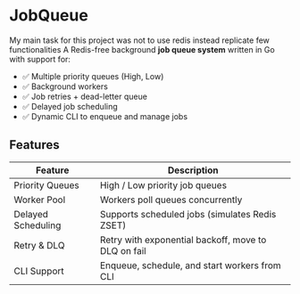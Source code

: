 # JobQueue

My main task for this project was not to use redis instead replicate few functionalities
A Redis-free background **job queue system** written in Go with support for:

- ✅ Multiple priority queues (High, Low)
- ✅ Background workers
- ✅ Job retries + dead-letter queue
- ✅ Delayed job scheduling
- ✅ Dynamic CLI to enqueue and manage jobs

## Features

| Feature               | Description                                        |
|----------------------|----------------------------------------------------|
| Priority Queues    | High / Low priority job queues                     |
| Worker Pool        | Workers poll queues concurrently                   |
| Delayed Scheduling | Supports scheduled jobs (simulates Redis ZSET)     |
| Retry & DLQ        | Retry with exponential backoff, move to DLQ on fail |
| CLI Support        | Enqueue, schedule, and start workers from CLI      |


